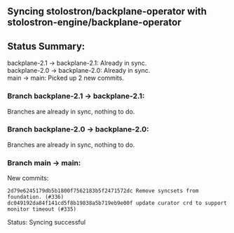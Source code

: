 ## Syncing stolostron/backplane-operator with stolostron-engine/backplane-operator

## Status Summary:

backplane-2.1 -> backplane-2.1: Already in sync.  
backplane-2.0 -> backplane-2.0: Already in sync.  
main -> main: Picked up 2 new commits.  

### Branch backplane-2.1 -> backplane-2.1:

Branches are already in sync, nothing to do.

### Branch backplane-2.0 -> backplane-2.0:

Branches are already in sync, nothing to do.

### Branch main -> main:

New commits:

```
2d79e6245179db5b1800f7562183b5f2471572dc Remove syncsets from foundation. (#336)
dc049192da84f141cd5f8b19838a5b719eb9e00f update curator crd to support monitor timeout (#335)
```

Status: Syncing successful
